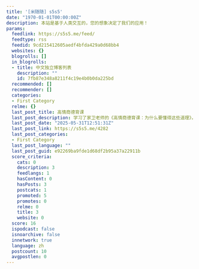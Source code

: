 ```yaml
---
title: '[米随随] s5s5'
date: "1970-01-01T00:00:00Z"
description: 本站是基于人类交互的，您的想象决定了我们的应用！
params:
  feedlink: https://s5s5.me/feed/
  feedtype: rss
  feedid: 9cd215412605aedf4bfda429a0d68bb4
  websites: {}
  blogrolls: []
  in_blogrolls:
  - title: 中文独立博客列表
    description: ""
    id: 7fb87e348a8211f4c19e4b0b0da225bd
  recommended: []
  recommender: []
  categories:
  - First Category
  relme: {}
  last_post_title: 高情商德育课
  last_post_description: 学习了家卫老师的《高情商德育课：为什么要懂得这些道理》，笔记如下：​ 前言：德育教育的重要性 德育课的核心价值 …
  last_post_date: "2025-05-31T12:51:31Z"
  last_post_link: https://s5s5.me/4282
  last_post_categories:
  - First Category
  last_post_language: ""
  last_post_guid: e92269ba9fde1d68df2b95a37a22911b
  score_criteria:
    cats: 0
    description: 3
    feedlangs: 1
    hasContent: 0
    hasPosts: 3
    postcats: 1
    promoted: 5
    promotes: 0
    relme: 0
    title: 3
    website: 0
  score: 16
  ispodcast: false
  isnoarchive: false
  innetwork: true
  language: zh
  postcount: 10
  avgpostlen: 0
---
```

